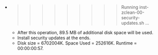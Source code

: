 * >>>>>>>>> Running inst-zclean-00-security-updates.sh ...
  * After this operation, 89.5 MB of additional disk space will be used.
  * Install security updates at the ends.
  * Disk size = 6702004K. Space Used = 252616K. Runtime = 00:00:00:57.
